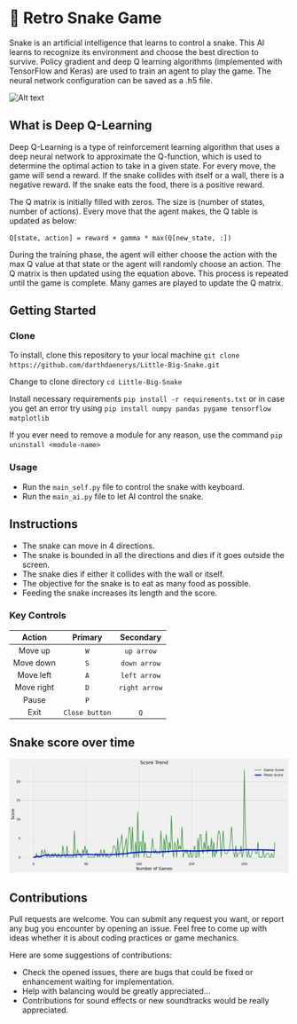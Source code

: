 # 🐍 Retro Snake Game

Snake is an artificial intelligence that learns to control a snake. This AI learns to recognize its environment and choose the best direction to survive. Policy gradient and deep Q learning algorithms (implemented with TensorFlow and Keras) are used to train an agent to play the game. The neural network configuration can be saved as a .h5 file.

![Alt text](sample.gif)

## What is Deep Q-Learning

Deep Q-Learning is a type of reinforcement learning algorithm that uses a deep neural network to approximate the Q-function, which is used to determine the optimal action to take in a given state. For every move, the game will send a reward. If the snake collides with itself or a wall, there is a negative reward. If the snake eats the food, there is a positive reward.

The Q matrix is initially filled with zeros. The size is (number of states, number of actions). Every move that the agent makes, the Q table is updated as below:

    Q[state, action] = reward + gamma * max(Q[new_state, :])

During the training phase, the agent will either choose the action with the max Q value at that state or the agent will randomly choose an action. The Q matrix is then updated using the equation above. This process is repeated until the game is complete. Many games are played to update the Q matrix.

## Getting Started

### Clone

To install, clone this repository to your local machine `git clone https://github.com/darthdaenerys/Little-Big-Snake.git`

Change to clone directory `cd Little-Big-Snake`

Install necessary requirements `pip install -r requirements.txt` or in case you get an error try using `pip install numpy pandas pygame tensorflow matplotlib`

If you ever need to remove a module for any reason, use the command `pip uninstall <module-name>`

### Usage

- Run the `main_self.py` file to control the snake with keyboard.
- Run the `main_ai.py` file to let AI control the snake.

## Instructions

- The snake can move in 4 directions.
- The snake is bounded in all the directions and dies if it goes outside the screen.
- The snake dies if either it collides with the wall or itself.
- The objective for the snake is to eat as many food as possible.
- Feeding the snake increases its length and the score.

### Key Controls

| Action | Primary | Secondary |
| :-: | :-: | :-: |
|Move up| `W` |`up arrow`|
|Move down| `S`|`down arrow`|
|Move left|`A`|`left arrow`|
|Move right|`D`|`right arrow`|
|Pause|`P`| |
|Exit|`Close button`|`Q`|

## Snake score over time

![Alt text](AI/metrics.png)

## Contributions

Pull requests are welcome. You can submit any request you want, or report any bug you encounter by opening an issue. Feel free to come up with ideas whether it is about coding practices or game mechanics.

Here are some suggestions of contributions:

- Check the opened issues, there are bugs that could be fixed or enhancement waiting for implementation.
- Help with balancing would be greatly appreciated...
- Contributions for sound effects or new soundtracks would be really appreciated.
